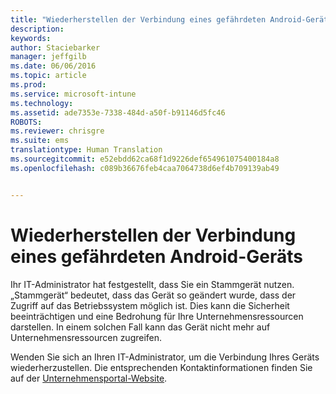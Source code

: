 ```yaml
---
title: "Wiederherstellen der Verbindung eines gefährdeten Android-Geräts | Microsoft Intune"
description: 
keywords: 
author: Staciebarker
manager: jeffgilb
ms.date: 06/06/2016
ms.topic: article
ms.prod: 
ms.service: microsoft-intune
ms.technology: 
ms.assetid: ade7353e-7338-484d-a50f-b91146d5fc46
ROBOTS: 
ms.reviewer: chrisgre
ms.suite: ems
translationtype: Human Translation
ms.sourcegitcommit: e52ebdd62ca68f1d9226def654961075400184a8
ms.openlocfilehash: c089b36676feb4caa7064738d6ef4b709139ab49


---
```


# Wiederherstellen der Verbindung eines gefährdeten Android-Geräts
Ihr IT-Administrator hat festgestellt, dass Sie ein Stammgerät nutzen. „Stammgerät“ bedeutet, dass das Gerät so geändert wurde, dass der Zugriff auf das Betriebssystem möglich ist. Dies kann die Sicherheit beeinträchtigen und eine Bedrohung für Ihre Unternehmensressourcen darstellen. In einem solchen Fall kann das Gerät nicht mehr auf Unternehmensressourcen zugreifen.

Wenden Sie sich an Ihren IT-Administrator, um die Verbindung Ihres Geräts wiederherzustellen. Die entsprechenden Kontaktinformationen finden Sie auf der [Unternehmensportal-Website](http://portal.manage.microsoft.com).




<!--HONumber=Jun16_HO4-->


